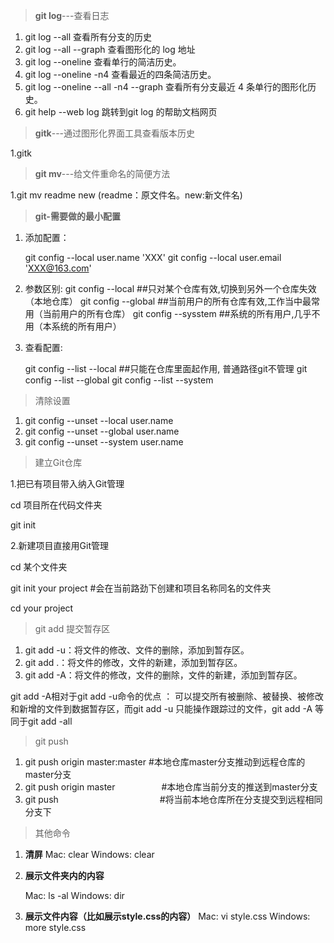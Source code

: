 > **git log**---查看日志

1. git log --all 查看所有分支的历史
2. git log --all --graph 查看图形化的 log 地址
3. git log --oneline 查看单行的简洁历史。
4. git log --oneline -n4 查看最近的四条简洁历史。
5. git log --oneline --all -n4 --graph 查看所有分支最近 4 条单行的图形化历史。
6. git help --web log 跳转到git log 的帮助文档网页

> **gitk**---通过图形化界面工具查看版本历史

1.gitk

> **git mv**---给文件重命名的简便方法

1.git mv readme new (readme：原文件名。new:新文件名)

> **git-需要做的最小配置**

1. 添加配置：

   git config --local user.name 'XXX'
   git config --local user.email 'XXX@163.com'

2. 参数区别:
   git config --local ##只对某个仓库有效,切换到另外一个仓库失效（本地仓库）
   git config --global ##当前用户的所有仓库有效,工作当中最常用（当前用户的所有仓库）
   git config --sysstem ##系统的所有用户,几乎不用（本系统的所有用户）

3. 查看配置:

   git config --list --local ##只能在仓库里面起作用, 普通路径git不管理
   git config --list --global
   git config --list --system

> 清除设置

1. git config --unset --local user.name
2. git config --unset --global user.name
3. git config --unset --system user.name

> 建立Git仓库

1.把已有项目带入纳入Git管理

cd 项目所在代码文件夹

git init

2.新建项目直接用Git管理

cd 某个文件夹

git init your project #会在当前路劲下创建和项目名称同名的文件夹

cd your project

> git add 提交暂存区

1. git add -u：将文件的修改、文件的删除，添加到暂存区。
2. git add .：将文件的修改，文件的新建，添加到暂存区。
3. git add -A：将文件的修改，文件的删除，文件的新建，添加到暂存区。

git add -A相对于git add -u命令的优点 ： 可以提交所有被删除、被替换、被修改和新增的文件到数据暂存区，而git add -u 只能操作跟踪过的文件，git add -A 等同于git add -all

> git push

1. git push origin master:master      #本地仓库master分支推动到远程仓库的master分支
2. git push origin master　　　　　 #本地仓库当前分支的推送到master分支
3. git push 　　　　　　　　　　　 #将当前本地仓库所在分支提交到远程相同分支下

> 其他命令

1. **清屏**
   Mac: clear
   Windows: clear

2. **展示文件夹内的内容**

   Mac: ls -al
   Windows: dir

3. **展示文件内容（比如展示style.css的内容）**
   Mac: vi style.css
   Windows: more style.css



